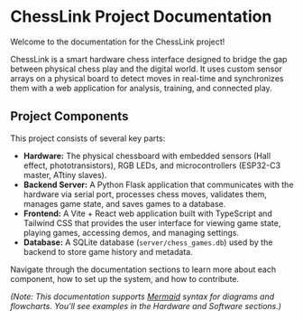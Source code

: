 # ChessLink Project Documentation

Welcome to the documentation for the ChessLink project!

ChessLink is a smart hardware chess interface designed to bridge the gap between physical chess play and the digital world. It uses custom sensor arrays on a physical board to detect moves in real-time and synchronizes them with a web application for analysis, training, and connected play.

## Project Components

This project consists of several key parts:

*   **Hardware:** The physical chessboard with embedded sensors (Hall effect, phototransistors), RGB LEDs, and microcontrollers (ESP32-C3 master, ATtiny slaves).
*   **Backend Server:** A Python Flask application that communicates with the hardware via serial port, processes chess moves, validates them, manages game state, and saves games to a database.
*   **Frontend:** A Vite + React web application built with TypeScript and Tailwind CSS that provides the user interface for viewing game state, playing games, accessing demos, and managing settings.
*   **Database:** A SQLite database (`server/chess_games.db`) used by the backend to store game history and metadata.

Navigate through the documentation sections to learn more about each component, how to set up the system, and how to contribute.

*(Note: This documentation supports [Mermaid](https://mermaid.js.org/) syntax for diagrams and flowcharts. You'll see examples in the Hardware and Software sections.)* 